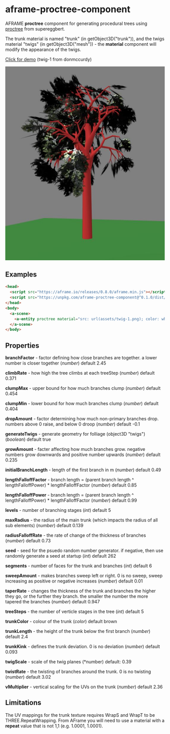 # aframe-proctree-component

AFRAME **proctree** component for generating procedural trees using [proctree](https://github.com/supereggbert/proctree.js/) from supereggbert.

The trunk material is named "trunk" (in getObject3D("trunk")), and the twigs material "twigs" (in getObject3D("mesh")) - the **material** component will modify the appearance of the twigs.

[Click for demo](https://harlyq.github.io/aframe-proctree-component/) (twig-1 from donmccurdy)

![Screenshot](assets/screenshot.jpg)

## Examples

```html
<head>
  <script src="https://aframe.io/releases/0.8.0/aframe.min.js"></script>
  <script src="https://unpkg.com/aframe-proctree-component@^0.1.0/dist/aframe-proctree-component.min.js"></script>
</head>
<body>
  <a-scene>
    <a-entity proctree material="src: url(assets/twig-1.png); color: white; transparent: true; depthWrite: false; side: double" position="0 0 -10"></a-entity>
  </a-scene>
</body>
```

## Properties

**branchFactor** - factor defining how close branches are together. a lower number is closer together (*number*) default 2.45

**climbRate** - how high the tree climbs at each treeStep (*number*) default 0.371

**clumpMax** - upper bound for how much branches clump (*number*) default 0.454

**clumpMin** - lower bound for how much branches clump (*number*) default 0.404

**dropAmount** - factor determining how much non-primary branches drop. numbers above 0 raise, and below 0 droop (*number*) default -0.1

**generateTwigs** - generate geometry for folliage (object3D "twigs") (*boolean*) default true

**growAmount** - facter affecting how much branches grow. negative numbers grow downwards and positive number upwards (*number*) default 0.235

**initialBranchLength** - length of the first branch in m (*number*) default 0.49

**lengthFalloffFactor** - branch length = (parent branch length ^ lengthFalloffPower) * lengthFalloffFactor (*number*) default 0.85

**lengthFalloffPower** - branch length = (parent branch length ^ lengthFalloffPower) * lengthFalloffFactor (*number*) default 0.99

**levels** - number of branching stages (*int*) default 5

**maxRadius** - the radius of the main trunk (which impacts the radius of all sub elements) (*number*) default 0.139

**radiusFalloffRate** - the rate of change of the thickness of branches (*number*) default 0.73

**seed** - seed for the psuedo random number generator. if negative, then use randomly generate a seed at startup (*int*) default 262

**segments** - number of faces for the trunk and branches (*int*) default 6

**sweepAmount** - makes branches sweep left or right. 0 is no sweep, sweep increasing as positive or negative increases (*number*) default 0.01

**taperRate** - changes the thickness of the trunk and branches the higher they go, or the further they branch.  the smaller the number the more tapered the branches (*number*) default 0.947

**treeSteps** - the number of verticle stages in the tree (*int*) default 5

**trunkColor** - colour of the trunk (*color*) default brown

**trunkLength** - the height of the trunk below the first branch (*number*) default 2.4

**trunkKink** - defines the trunk deviation. 0 is no deviation (*number*) default 0.093

**twigScale** - scale of the twig planes (*number) default: 0.39

**twistRate** - the twisting of branches around the trunk. 0 is no twisting (*number*) default 3.02

**vMultiplier** - vertical scaling for the UVs on the trunk (*number*) default 2.36

## Limitations

The UV mappings for the trunk texture requires WrapS and WrapT to be THREE.RepeatWrapping. From AFrame you will need to use a material with a **repeat** value that is not 1,1 (e.g. 1.0001, 1.0001).